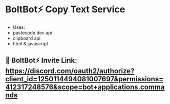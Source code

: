 # BoltBot⚡ Copy Text Service 

- Uses:
- pastecode.dev api
- clipboard api
- html & javascript

## 🔗 BoltBot⚡ Invite Link: https://discord.com/oauth2/authorize?client_id=1250114494081007697&permissions=412317248576&scope=bot+applications.commands

